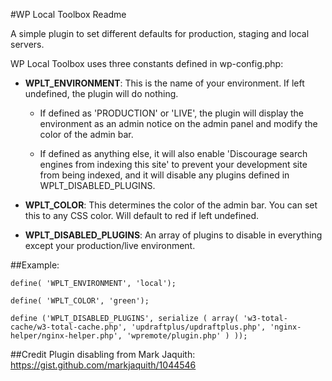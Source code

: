 #WP Local Toolbox Readme

A simple plugin to set different defaults for production, staging and local servers.

WP Local Toolbox uses three constants defined in wp-config.php:

* **WPLT_ENVIRONMENT**: This is the name of your environment. If left undefined, the plugin will do nothing. 

	* If defined as 'PRODUCTION' or 'LIVE', the plugin will display the environment as an admin notice on the admin panel and modify the color of the admin bar. 

	* If defined as anything else, it will also enable 'Discourage search engines from indexing this site' to prevent your development site from being indexed, and it will disable any plugins defined in WPLT_DISABLED_PLUGINS.

* **WPLT_COLOR**: This determines the color of the admin bar. You can set this to any CSS color. Will default to red if left undefined.

* **WPLT_DISABLED_PLUGINS**: An array of plugins to disable in everything except your production/live environment.


##Example:

```
define( 'WPLT_ENVIRONMENT', 'local');

define( 'WPLT_COLOR', 'green');

define ('WPLT_DISABLED_PLUGINS', serialize ( array( 'w3-total-cache/w3-total-cache.php', 'updraftplus/updraftplus.php', 'nginx-helper/nginx-helper.php', 'wpremote/plugin.php' ) ));
```

##Credit
Plugin disabling from Mark Jaquith: https://gist.github.com/markjaquith/1044546